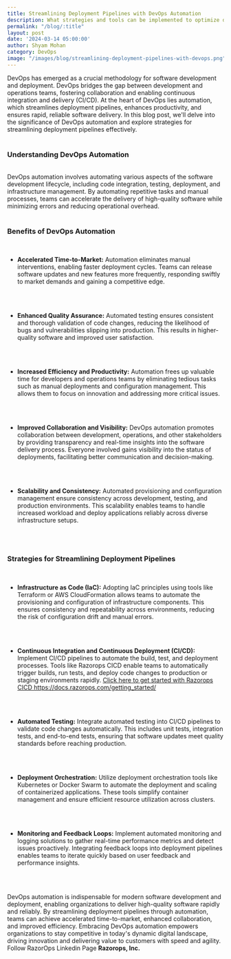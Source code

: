 ```yaml
---
title: Streamlining Deployment Pipelines with DevOps Automation
description: What strategies and tools can be implemented to optimize deployment pipelines through DevOps Automation?
permalink: "/blog/:title"
layout: post
date: '2024-03-14 05:00:00'
author: Shyam Mohan
category: DevOps
image: "/images/blog/streamlining-deployment-pipelines-with-devops.png"
---
```


DevOps has emerged as a crucial methodology for software development and deployment. DevOps bridges the gap between development and operations teams, fostering collaboration and enabling continuous integration and delivery (CI/CD). At the heart of DevOps lies automation, which streamlines deployment pipelines, enhances productivity, and ensures rapid, reliable software delivery. In this blog post, we'll delve into the significance of DevOps automation and explore strategies for streamlining deployment pipelines effectively.
<br>
<br>

### **Understanding DevOps Automation**
<br>
DevOps automation involves automating various aspects of the software development lifecycle, including code integration, testing, deployment, and infrastructure management. By automating repetitive tasks and manual processes, teams can accelerate the delivery of high-quality software while minimizing errors and reducing operational overhead.
<br>
<br>


### **Benefits of DevOps Automation**
<br>

* **Accelerated Time-to-Market:** Automation eliminates manual interventions, enabling faster deployment cycles. Teams can release software updates and new features more frequently, responding swiftly to market demands and gaining a competitive edge.
<br>
<br>

* **Enhanced Quality Assurance:** Automated testing ensures consistent and thorough validation of code changes, reducing the likelihood of bugs and vulnerabilities slipping into production. This results in higher-quality software and improved user satisfaction.
<br>
<br>

* **Increased Efficiency and Productivity:** Automation frees up valuable time for developers and operations teams by eliminating tedious tasks such as manual deployments and configuration management. This allows them to focus on innovation and addressing more critical issues.
<br>
<br>

* **Improved Collaboration and Visibility:** DevOps automation promotes collaboration between development, operations, and other stakeholders by providing transparency and real-time insights into the software delivery process. Everyone involved gains visibility into the status of deployments, facilitating better communication and decision-making.
<br>
<br>

* **Scalability and Consistency:** Automated provisioning and configuration management ensure consistency across development, testing, and production environments. This scalability enables teams to handle increased workload and deploy applications reliably across diverse infrastructure setups.
<br>
<br>

### **Strategies for Streamlining Deployment Pipelines**
<br>

* **Infrastructure as Code (IaC):** Adopting IaC principles using tools like Terraform or AWS CloudFormation allows teams to automate the provisioning and configuration of infrastructure components. This ensures consistency and repeatability across environments, reducing the risk of configuration drift and manual errors.
<br>
<br>

* **Continuous Integration and Continuous Deployment (CI/CD):** Implement CI/CD pipelines to automate the build, test, and deployment processes. Tools like Razorops CICD enable teams to automatically trigger builds, run tests, and deploy code changes to production or staging environments rapidly.
<a href="https://docs.razorops.com/getting_started/" target="_blank">Click here to get started with Razorops CICD  https://docs.razorops.com/getting_started/</a>

<br>
<br>

* **Automated Testing:** Integrate automated testing into CI/CD pipelines to validate code changes automatically. This includes unit tests, integration tests, and end-to-end tests, ensuring that software updates meet quality standards before reaching production.
<br>
<br>

* **Deployment Orchestration:** Utilize deployment orchestration tools like Kubernetes or Docker Swarm to automate the deployment and scaling of containerized applications. These tools simplify container management and ensure efficient resource utilization across clusters.
<br>
<br>

* **Monitoring and Feedback Loops:** Implement automated monitoring and logging solutions to gather real-time performance metrics and detect issues proactively. Integrating feedback loops into deployment pipelines enables teams to iterate quickly based on user feedback and performance insights.
<br>
<br>

DevOps automation is indispensable for modern software development and deployment, enabling organizations to deliver high-quality software rapidly and reliably. By streamlining deployment pipelines through automation, teams can achieve accelerated time-to-market, enhanced collaboration, and improved efficiency. Embracing DevOps automation empowers organizations to stay competitive in today's dynamic digital landscape, driving innovation and delivering value to customers with speed and agility. Follow RazorOps Linkedin Page <a href="https://www.linkedin.com/company/razorops/" target=_blank style="text-decoration: none"> <b>Razorops, Inc.</b></a>